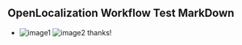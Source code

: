 ## OpenLocalization Workflow Test MarkDown
* ![image1](.\72a3b82c-cc16-458f-93df-1562b02359fe.PNG)   ![image2](.\a4162feb-64e1-4bb6-a1c1-bb8b9cc2396f.png) 
thanks!